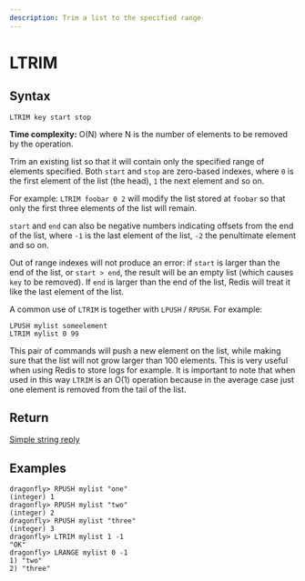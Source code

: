 ```yaml
---
description: Trim a list to the specified range
---
```


# LTRIM

## Syntax

    LTRIM key start stop

**Time complexity:** O(N) where N is the number of elements to be removed by the operation.

Trim an existing list so that it will contain only the specified range of
elements specified.
Both `start` and `stop` are zero-based indexes, where `0` is the first element
of the list (the head), `1` the next element and so on.

For example: `LTRIM foobar 0 2` will modify the list stored at `foobar` so that
only the first three elements of the list will remain.

`start` and `end` can also be negative numbers indicating offsets from the end
of the list, where `-1` is the last element of the list, `-2` the penultimate
element and so on.

Out of range indexes will not produce an error: if `start` is larger than the
end of the list, or `start > end`, the result will be an empty list (which
causes `key` to be removed).
If `end` is larger than the end of the list, Redis will treat it like the last
element of the list.

A common use of `LTRIM` is together with `LPUSH` / `RPUSH`.
For example:

```
LPUSH mylist someelement
LTRIM mylist 0 99
```

This pair of commands will push a new element on the list, while making sure
that the list will not grow larger than 100 elements.
This is very useful when using Redis to store logs for example.
It is important to note that when used in this way `LTRIM` is an O(1) operation
because in the average case just one element is removed from the tail of the
list.

## Return

[Simple string reply](https://redis.io/docs/reference/protocol-spec#resp-simple-strings)

## Examples

```shell
dragonfly> RPUSH mylist "one"
(integer) 1
dragonfly> RPUSH mylist "two"
(integer) 2
dragonfly> RPUSH mylist "three"
(integer) 3
dragonfly> LTRIM mylist 1 -1
"OK"
dragonfly> LRANGE mylist 0 -1
1) "two"
2) "three"
```
